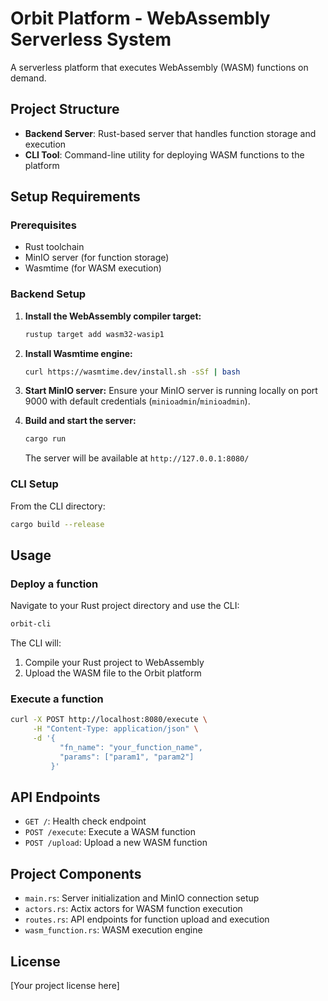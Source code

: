 # Orbit Platform - WebAssembly Serverless System

A serverless platform that executes WebAssembly (WASM) functions on demand.

## Project Structure

- **Backend Server**: Rust-based server that handles function storage and execution
- **CLI Tool**: Command-line utility for deploying WASM functions to the platform

## Setup Requirements

### Prerequisites

- Rust toolchain
- MinIO server (for function storage)
- Wasmtime (for WASM execution)

### Backend Setup

1. **Install the WebAssembly compiler target:**
   ```sh
   rustup target add wasm32-wasip1
   ```

2. **Install Wasmtime engine:**
   ```sh
   curl https://wasmtime.dev/install.sh -sSf | bash
   ```

3. **Start MinIO server:**
   Ensure your MinIO server is running locally on port 9000 with default credentials (`minioadmin`/`minioadmin`).

4. **Build and start the server:**
   ```sh
   cargo run
   ```
   
   The server will be available at `http://127.0.0.1:8080/`

### CLI Setup

From the CLI directory:

```sh
cargo build --release
```

## Usage

### Deploy a function

Navigate to your Rust project directory and use the CLI:

```sh
orbit-cli
```

The CLI will:
1. Compile your Rust project to WebAssembly
2. Upload the WASM file to the Orbit platform

### Execute a function

```sh
curl -X POST http://localhost:8080/execute \
     -H "Content-Type: application/json" \
     -d '{
           "fn_name": "your_function_name",
           "params": ["param1", "param2"]
         }'
```

## API Endpoints

- `GET /`: Health check endpoint
- `POST /execute`: Execute a WASM function
- `POST /upload`: Upload a new WASM function

## Project Components

- `main.rs`: Server initialization and MinIO connection setup
- `actors.rs`: Actix actors for WASM function execution
- `routes.rs`: API endpoints for function upload and execution
- `wasm_function.rs`: WASM execution engine

## License

[Your project license here]
